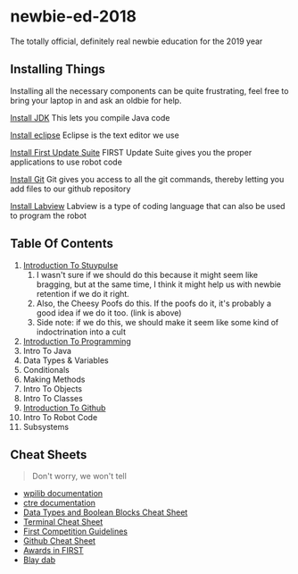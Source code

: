 # newbie-ed-2018
The totally official, definitely real newbie education for the 2019 year
## Installing Things
Installing all the necessary components can be quite frustrating, feel free to bring your laptop in and ask an oldbie for help.

[Install JDK](http://www.oracle.com/technetwork/java/javase/downloads/jdk8-downloads-2133151.html) This lets you compile Java code

[Install eclipse](https://wpilib.screenstepslive.com/s/currentCS/m/getting_started/l/599679-installing-eclipse-c-java) Eclipse is the text editor we use

[Install First Update Suite](https://wpilib.screenstepslive.com/s/currentCS/m/getting_started/l/599670-installing-the-frc-update-suite-all-languages) FIRST Update Suite gives you the proper applications to use robot code

[Install Git](https://git-scm.com/downloads) Git gives you access to all the git commands, thereby letting you add files to our github repository

[Install Labview](http://ismycomputeronfire.com/) Labview is a type of coding language that can also be used to program the robot

## Table Of Contents
1. [Introduction To Stuypulse](https://www.team254.com/resources/handbook/)
    1. I wasn't sure if we should do this because it might seem like bragging, but at the same time, I think it might help us with newbie retention if we do it right.
    2. Also, the Cheesy Poofs do this. If the poofs do it, it's probably a good idea if we do it too. (link is above)
    3. Side note: if we do this, we should make it seem like some kind of indoctrination into a cult
2. [Introduction To Programming](https://www.youtube.com/watch?v=dQw4w9WgXcQ)
3. Intro To Java
  1. Data Types & Variables
  2. Conditionals
  3. Making Methods
  4. Intro To Objects
  5. Intro To Classes
4. [Introduction To Github](https://www.youtube.com/watch?v=LMzzR87xSOk)
5. Intro To Robot Code
  1. Subsystems

## Cheat Sheets
>Don't worry, we won't tell

- [wpilib documentation](http://first.wpi.edu/FRC/roborio/release/docs/java/)
- [ctre documentation](http://www.ctr-electronics.com/downloads/api/java/html/index.html)
- [Data Types and Boolean Blocks Cheat Sheet](https://stuypulse.com/)
- [Terminal Cheat Sheet](https://local.theonion.com/seventh-grade-class-scrambling-to-piece-together-teache-1819579899)
- [First Competition Guidelines](https://github.com/Team694/newbie-ed-2019/blob/master/Cheat%20Sheets/FRCCompetitions.md "If you're confused about how our competitions work")
- [Github Cheat Sheet](https://education.github.com/git-cheat-sheet-education.pdf "download pdf")
- [Awards in FIRST](https://www.firstinspires.org/sites/default/files/uploads/resource_library/frc/game-and-season-info/awards/2018/2018-complete-awards-chart.pdf "Different awards you can win in first competitions")
- [Blay dab](https://thumbs.gfycat.com/OffensiveMediumFoxhound-size_restricted.gif)
